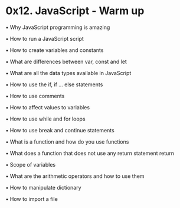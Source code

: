 # 0x12. JavaScript - Warm up

•	Why JavaScript programming is amazing

•	How to run a JavaScript script

•	How to create variables and constants

•	What are differences between var, const and let

•	What are all the data types available in JavaScript

•	How to use the if, if ... else statements

•	How to use comments

•	How to affect values to variables

•	How to use while and for loops

•	How to use break and continue statements

•	What is a function and how do you use functions

•	What does a function that does not use any return statement return

•	Scope of variables

•	What are the arithmetic operators and how to use them

•	How to manipulate dictionary

•	How to import a file
